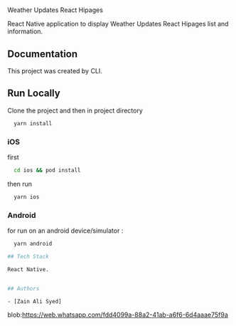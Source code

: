 # 
Weather Updates React Hipages

React Native application to display Weather Updates React Hipages list and information.

## Documentation

This project was created by CLI.

## Run Locally

Clone the project and then in project directory

```bash
  yarn install
```

### iOS

first

```bash
  cd ios && pod install
```

then run

```bash
  yarn ios
```

### Android

for run on an android device/simulator :

```bash
  yarn android

## Tech Stack

React Native.


## Authors

- [Zain Ali Syed]


```
blob:https://web.whatsapp.com/fdd4099a-88a2-41ab-a6f6-6d4aaae75f9a
